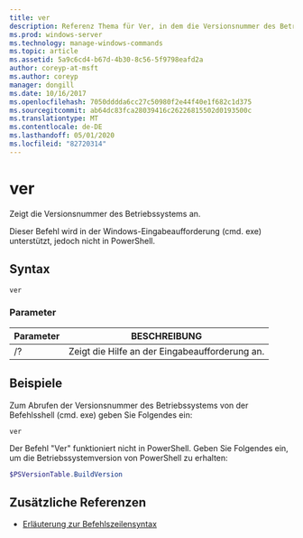 ```yaml
---
title: ver
description: Referenz Thema für Ver, in dem die Versionsnummer des Betriebssystems angezeigt wird.
ms.prod: windows-server
ms.technology: manage-windows-commands
ms.topic: article
ms.assetid: 5a9c6cd4-b67d-4b30-8c56-5f9798eafd2a
author: coreyp-at-msft
ms.author: coreyp
manager: dongill
ms.date: 10/16/2017
ms.openlocfilehash: 7050dddda6cc27c50980f2e44f40e1f682c1d375
ms.sourcegitcommit: ab64dc83fca28039416c26226815502d0193500c
ms.translationtype: MT
ms.contentlocale: de-DE
ms.lasthandoff: 05/01/2020
ms.locfileid: "82720314"
---
```

# <a name="ver"></a>ver



Zeigt die Versionsnummer des Betriebssystems an.

Dieser Befehl wird in der Windows-Eingabeaufforderung (cmd. exe) unterstützt, jedoch nicht in PowerShell.



## <a name="syntax"></a>Syntax

```
ver
```

### <a name="parameters"></a>Parameter

|Parameter|BESCHREIBUNG|
|---------|-----------|
|/?|Zeigt die Hilfe an der Eingabeaufforderung an.|

## <a name="examples"></a>Beispiele

Zum Abrufen der Versionsnummer des Betriebssystems von der Befehlsshell (cmd. exe) geben Sie Folgendes ein:

```
ver
```

Der Befehl "Ver" funktioniert nicht in PowerShell. Geben Sie Folgendes ein, um die Betriebssystemversion von PowerShell zu erhalten:

```powershell
$PSVersionTable.BuildVersion
````


## <a name="additional-references"></a>Zusätzliche Referenzen

- [Erläuterung zur Befehlszeilensyntax](command-line-syntax-key.md)
